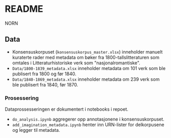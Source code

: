 # README

NORN  


## Data

- Konsensuskorpuset (`konsensuskorpus_master.xlsx`) inneholder manuelt kuraterte rader med metadata om bøker fra 1800-tallslitteraturen som omtales i Litteraturhistoriske verk som "nasjonalromantiske". 
- `Data/1800-1839_metadata.xlsx` inneholder metadata om 101 verk som ble publisert fra 1800 og før 1840.
- `Data/1840-1869_metadata.xlsx` inneholder metadata om 239 verk som ble publisert fra 1840, før 1870.

### Prosessering 

Dataprossesseringen er dokumentert i notebooks i repoet. 

- `do_analysis.ipynb` aggregerer opp annotasjonene i konsensuskorpuset. 
- `add_imagination_metadata.ipynb` henter inn URN-lister for delkorpusene og legger til metadata. 
